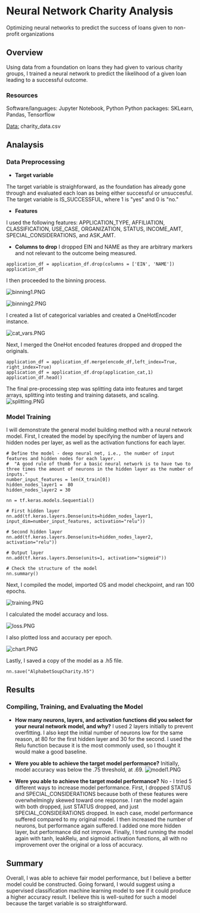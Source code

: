 # Neural Network Charity Analysis
Optimizing neural networks to predict the success of loans given to non-profit organizations

## Overview
Using data from a foundation on loans they had given to various charity groups, I trained a neural network to predict the likelihood of a given loan leading to a successful outcome.

### Resources
Software/languages: Jupyter Notebook, Python
Python packages: SKLearn, Pandas, Tensorflow

[Data:](https://github.com/perryabdulkadir/Neural_Network_Charity_Analysis/tree/main/Resources/Raw%20Data) charity_data.csv 

## Analaysis 

### Data Preprocessing

* **Target variable**

The target variable is straighforward, as the foundation has already gone through and evaluated each loan as being either successful or unsuccesful. The target variable is IS_SUCCESSFUL, where 1 is "yes" and 0 is "no."

* **Features**

I used the following features: APPLICATION_TYPE, AFFILIATION, CLASSIFICATION, USE_CASE, ORGANIZATION, STATUS, INCOME_AMT, SPECIAL_CONSIDERATIONS, and ASK_AMT.

* **Columns to drop**
I dropped EIN and NAME as they are arbitrary markers and not relevant to the outcome being measured.

```
application_df = application_df.drop(columns = ['EIN', 'NAME'])
application_df
```

I then proceeded to the binning process. 

![binning1.PNG](Resources/binning1.PNG)

![binning2.PNG](Resources/binning2.PNG)

I created a list of categorical variables and created a OneHotEncoder instance. 

![cat_vars.PNG](Resources/cat_vars.PNG)

Next, I merged the OneHot encoded features dropped and dropped the originals.

```
application_df = application_df.merge(encode_df,left_index=True, right_index=True)
application_df = application_df.drop(application_cat,1)
application_df.head()
```
The final pre-processing step was splitting data into features and target arrays, splitting into testing and training datasets, and scaling.
![splitting.PNG](Resources/splitting.PNG)

### Model Training
I will demonstrate the general model building method with a neural network model. First, I created the model by specifying the number of layers and hidden nodes per layer, as well as the activation functions for each layer.

```
# Define the model - deep neural net, i.e., the number of input features and hidden nodes for each layer.
#  "A good rule of thumb for a basic neural network is to have two to three times the amount of neurons in the hidden layer as the number of inputs."
number_input_features = len(X_train[0])
hidden_nodes_layer1 =  80
hidden_nodes_layer2 = 30

nn = tf.keras.models.Sequential()

# First hidden layer
nn.add(tf.keras.layers.Dense(units=hidden_nodes_layer1, input_dim=number_input_features, activation="relu"))

# Second hidden layer
nn.add(tf.keras.layers.Dense(units=hidden_nodes_layer2, activation="relu"))

# Output layer
nn.add(tf.keras.layers.Dense(units=1, activation="sigmoid"))

# Check the structure of the model
nn.summary()
```
Next, I compiled the model, imported OS and model checkpoint, and ran 100 epochs.

![training.PNG](Resources/training.PNG)

I calculated the model accuracy and loss. 

![loss.PNG](Resources/loss.PNG)

I also plotted loss and accuracy per epoch.

![chart.PNG](Resources/chart.PNG)

Lastly, I saved a copy of the model as a .h5 file. 

```
nn.save("AlphabetSoupCharity.h5")
```

## Results

### Compiling, Training, and Evaluating the Model

* **How many neurons, layers, and activation functions did you select for your neural network model, and why?**
I used 2 layers initially to prevent overfitting. I also kept the initial number of neurons low for the same reason, at 80 for the first hidden layer and 30 for the second. I used the Relu function because it is the most commonly used, so I thought it would make a good baseline. 

* **Were you able to achieve the target model performance?**
Initially, model accuracy was below the .75 threshold, at .69. 
![model1.PNG](Resources/model1.PNG)

* **Were you able to achieve the target model performance?**
No - I tried 5 different ways to increase model performance. First, I dropped STATUS and SPECIAL_CONSIDERATIONS because both of these features were overwhelmingly skewed toward one response. I ran the model again with both dropped, just STATUS dropped, and just SPECIAL_CONSIDERATiONS dropped. In each case, model performance suffered compared to my original model. I then increased the number of neurons, but performance again suffered. I added one more hidden layer, but performance did not improve. Finally, I tried running the model again with tanh, leakRelu, and sigmoid activation functions, all with no improvement over the original or a loss of accuracy. 

## Summary
Overall, I was able to achieve fair model performance, but I believe a better model could be constructed. Going forward, I would suggest using a supervised classification machine learning model to see if it could produce a higher accuracy result. I believe this is well-suited for such a model because the target variable is so straightforward.
